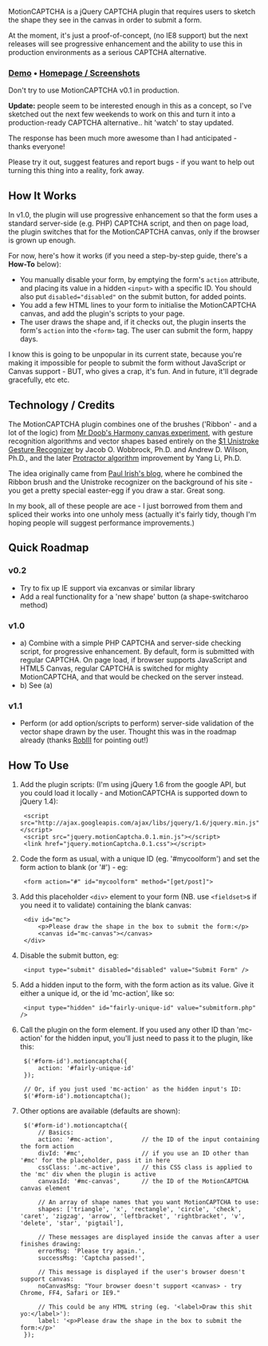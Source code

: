 MotionCAPTCHA is a jQuery CAPTCHA plugin that requires users to sketch the shape they see in the canvas in order to submit a form.

At the moment, it's just a proof-of-concept, (no IE8 support) but the next releases will see progressive enhancement and the ability to use this in production environments as a serious CAPTCHA alternative.

### [Demo](http://josscrowcroft.com/demos/motioncaptcha/ "MotionCAPTCHA Demo") &bull; [Homepage / Screenshots](http://josscrowcroft.com/projects/motioncaptcha-jquery-plugin/ "MotionCAPTCHA - Joss Crowcroft") 

Don't try to use MotionCAPTCHA v0.1 in production. 

**Update:** people seem to be interested enough in this as a concept, so I've sketched out the next few weekends to work on this and turn it into a production-ready CAPTCHA alternative.. hit 'watch' to stay updated. 

The response has been much more awesome than I had anticipated - thanks everyone!

Please try it out, suggest features and report bugs - if you want to help out turning this thing into a reality, fork away.


## How It Works

In v1.0, the plugin will use progressive enhancement so that the form uses a standard server-side (e.g. PHP) CAPTCHA script, and then on page load, the plugin switches that for the MotionCAPTCHA canvas, only if the browser is grown up enough.

For now, here's how it works (if you need a step-by-step guide, there's a **How-To** below):

* You manually disable your form, by emptying the form's `action` attribute, and placing its value in a hidden `<input>` with a specific ID. You should also put `disabled="disabled"` on the submit button, for added points.
* You add a few HTML lines to your form to initialise the MotionCAPTCHA canvas, and add the plugin's scripts to your page.
* The user draws the shape and, if it checks out, the plugin inserts the form's `action` into the `<form>` tag. The user can submit the form, happy days.

I know this is going to be unpopular in its current state, because you're making it impossible for people to submit the form without JavaScript or Canvas support - BUT, who gives a crap, it's fun. And in future, it'll degrade gracefully, etc etc.


## Technology / Credits

The MotionCAPTCHA plugin combines one of the brushes ('Ribbon' - and a lot of the logic) from [Mr Doob's Harmony canvas experiment](http://mrdoob.com/projects/harmony/), with gesture recognition algorithms and vector shapes based entirely on the [$1 Unistroke Gesture Recognizer](http://depts.washington.edu/aimgroup/proj/dollar/) by Jacob O. Wobbrock, Ph.D. and Andrew D. Wilson, Ph.D., and the later [Protractor algorithm](http://www.yangl.org/pdf/protractor-chi2010.pdf) improvement by Yang Li, Ph.D. 

The idea originally came from [Paul Irish's blog](http://www.paulirish.com), where he combined the Ribbon brush and the Unistroke recognizer on the background of his site - you get a pretty special easter-egg if you draw a star. Great song.

In my book, all of these people are ace - I just borrowed from them and spliced their works into one unholy mess (actually it's fairly tidy, though I'm hoping people will suggest performance improvements.)


## Quick Roadmap

### v0.2
* Try to fix up IE support via excanvas or similar library
* Add a real functionality for a 'new shape' button (a shape-switcharoo method)

### v1.0
* a) Combine with a simple PHP CAPTCHA and server-side checking script, for progressive enhancement. By default, form is submitted with regular CAPTCHA. On page load, if browser supports JavaScript and HTML5 Canvas, regular CAPTCHA is switched for mighty MotionCAPTCHA, and that would be checked on the server instead.
* b) See (a)

### v1.1
* Perform (or add option/scripts to perform) server-side validation of the vector shape drawn by the user. Thought this was in the roadmap already (thanks [RobIII](http://robiii.nl "RobIII") for pointing out!)


## How To Use

1. Add the plugin scripts: (I'm using jQuery 1.6 from the google API, but you could load it locally - and MotionCAPTCHA is supported down to jQuery 1.4):

    
        <script src="http://ajax.googleapis.com/ajax/libs/jquery/1.6/jquery.min.js"></script>
        <script src="jquery.motionCaptcha.0.1.min.js"></script>
        <link href="jquery.motionCaptcha.0.1.css"></script>

2. Code the form as usual, with a unique ID (eg. '#mycoolform') and set the form action to blank (or '#') - eg:

        <form action="#" id="mycoolform" method="[get/post]">

3. Add this placeholder `<div>` element to your form (NB. use `<fieldset>`s if you need it to validate) containing the blank canvas:

        <div id="mc">
            <p>Please draw the shape in the box to submit the form:</p>
            <canvas id="mc-canvas"></canvas>
        </div>

4. Disable the submit button, eg:

        <input type="submit" disabled="disabled" value="Submit Form" />

5. Add a hidden input to the form, with the form action as its value. Give it either a unique id, or the id 'mc-action', like so:

        <input type="hidden" id="fairly-unique-id" value="submitform.php" />

6. Call the plugin on the form element. If you used any other ID than 'mc-action' for the hidden input, you'll just need to pass it to the plugin, like this:

        $('#form-id').motioncaptcha({
            action: '#fairly-unique-id'
        });
        
        // Or, if you just used 'mc-action' as the hidden input's ID:
        $('#form-id').motioncaptcha();

7. Other options are available (defaults are shown):

        $('#form-id').motioncaptcha({
            // Basics:
            action: '#mc-action',        // the ID of the input containing the form action
            divId: '#mc',                // if you use an ID other than '#mc' for the placeholder, pass it in here
            cssClass: '.mc-active',      // this CSS class is applied to the 'mc' div when the plugin is active
            canvasId: '#mc-canvas',      // the ID of the MotionCAPTCHA canvas element
            
            // An array of shape names that you want MotionCAPTCHA to use:
            shapes: ['triangle', 'x', 'rectangle', 'circle', 'check', 'caret', 'zigzag', 'arrow', 'leftbracket', 'rightbracket', 'v', 'delete', 'star', 'pigtail'],
            
            // These messages are displayed inside the canvas after a user finishes drawing:
            errorMsg: 'Please try again.',
            successMsg: 'Captcha passed!',
            
            // This message is displayed if the user's browser doesn't support canvas:
            noCanvasMsg: "Your browser doesn't support <canvas> - try Chrome, FF4, Safari or IE9."
            
            // This could be any HTML string (eg. '<label>Draw this shit yo:</label>'):
            label: '<p>Please draw the shape in the box to submit the form:</p>'
        });
